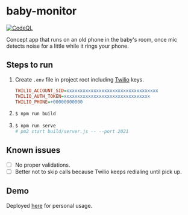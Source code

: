 # baby-monitor

[![CodeQL](https://github.com/SubZtep/baby-monitor/actions/workflows/codeql-analysis.yml/badge.svg)](https://github.com/SubZtep/baby-monitor/actions/workflows/codeql-analysis.yml)

Concept app that runs on an old phone in the baby's room, once mic detects noise for a little while it rings your phone.

## Steps to run



1. Create `.env` file in project root including [Twilio](https://www.twilio.com/) keys.
   ```ini
   TWILIO_ACCOUNT_SID=xxxxxxxxxxxxxxxxxxxxxxxxxxxxxxxxxx
   TWILIO_AUTH_TOKEN=xxxxxxxxxxxxxxxxxxxxxxxxxxxxxxxx
   TWILIO_PHONE=+00000000000
   ```
2. ```sh
   $ npm run build
   ```
3. ```sh
   $ npm run serve
   # pm2 start build/server.js -- --port 2021
   ```

## Known issues

- [ ] No proper validations.
- [ ] Better not to skip calls because Twilio keeps redialing until pick up.

## Demo

Deployed [here](https://lili.digital/) for personal usage.
